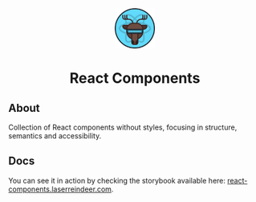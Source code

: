 <center>
	<img src="./.storybook/public/icon.png" alt="@laserreindeer/react-components" height="80" />
	<h1>React Components</h1>
</center>

## About

Collection of React components without styles, focusing in structure, semantics and accessibility.

## Docs

You can see it in action by checking the storybook available here: [react-components.laserreindeer.com](https://react-components.laserreindeer.com/).
